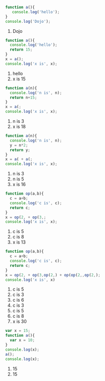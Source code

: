 ```javascript
function a(){
   console.log('hello');
}
console.log('Dojo');
```
1. Dojo

```javascript
function a(){
  console.log('hello');
  return 15;
}
x = a();
console.log('x is', x);
```
1. hello
2. x is 15

```javascript
function a(n){
  console.log('n is', n);
  return n+15;
}
x = a(;
console.log('x is', x);
```
1. n is 3
2. x is 18

```javascript
function a(n){
  console.log('n is', n);
  y = n*2;
  return y;
}
x = a( + a(;
console.log('x is', x);
```
1. n is 3
2. n is 5
3. x is 16

```javascript
function op(a,b){
  c = a+b;
  console.log('c is', c);
  return c;
}
x = op(2, + op(3,;
console.log('x is', x);
```
1. c is 5
2. c is 8
3. x is 13

```javascript
function op(a,b){
  c = a+b;
  console.log('c is', c);
  return c;
}
x = op(2, + op(3,op(2,) + op(op(2,,op(2,);
console.log('x is', x)
```
1. c is 5
2. c is 3
3. c is 6
4. c is 3
5. c is 5
6. c is 8
7. x is 30

```javascript
var x = 15;
function a(){
  var x = 10;
}
console.log(x);
a();
console.log(x);
```
1. 15
2. 15
